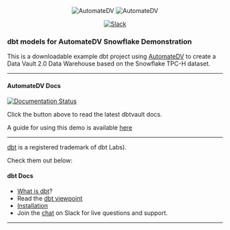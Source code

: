 <div align="center">
  <img src="https://user-images.githubusercontent.com/25080503/237990810-ab2e14cf-a449-47ac-8c72-6f0857816194.png#gh-light-mode-only" alt="AutomateDV">
  <img src="https://user-images.githubusercontent.com/25080503/237990915-6afbeba8-9e80-44cb-a57b-5b5966ab5c02.png#gh-dark-mode-only" alt="AutomateDV">

  [![Slack](https://img.shields.io/badge/Slack-Join-yellow?style=flat&logo=slack)](https://join.slack.com/t/dbtvault/shared_invite/enQtODY5MTY3OTIyMzg2LWJlZDMyNzM4YzAzYjgzYTY0MTMzNTNjN2EyZDRjOTljYjY0NDYyYzEwMTlhODMzNGY3MmU2ODNhYWUxYmM2NjA)
</div>

### dbt models for AutomateDV Snowflake Demonstration

This is a downloadable example dbt project using [AutomateDV](https://github.com/Datavault-UK/automate-dv) to create a Data Vault 2.0 Data Warehouse
based on the Snowflake TPC-H dataset.

---

#### AutomateDV Docs
[![Documentation Status](https://readthedocs.org/projects/dbtvault/badge/?version=latest)](https://automate-dv.readthedocs.io/en/latest/?badge=latest)

Click the button above to read the latest dbtvault docs.

A guide for using this demo is available [here](https://automate-dv.readthedocs.io/en/latest/worked_example/)

---
[dbt](https://www.getdbt.com/) is a registered trademark of dbt Labs).

Check them out below:

#### dbt Docs
- [What is dbt](https://dbt.readme.io/docs/overview)?
- Read the [dbt viewpoint](https://dbt.readme.io/docs/viewpoint)
- [Installation](https://dbt.readme.io/docs/installation)
- Join the [chat](http://ac-slackin.herokuapp.com/) on Slack for live questions and support.
---
